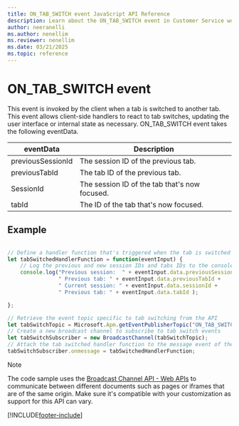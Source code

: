 ```yaml
---
title: ON_TAB_SWITCH event JavaScript API Reference
description: Learn about the ON_TAB_SWITCH event in Customer Service workspace.
author: neeranelli
ms.author: nenellim
ms.reviewer: nenellim
ms.date: 03/21/2025
ms.topic: reference
---
```


# ON_TAB_SWITCH event


This event is invoked by the client when a tab is switched to another tab. This event allows client-side handlers to react to tab switches, updating the user interface or internal state as necessary. ON_TAB_SWITCH event takes the following eventData.


| eventData            | Description  | 
|------------------|----------|
| previousSessionId           | The session ID of the previous tab.  |
| previousTabId           | The tab ID of the previous tab.   | 
| SessionId           | The session ID of the tab that's now focused.  | 
| tabId               | The ID of the tab that's now focused.  |   


## Example

```JavaScript

// Define a handler function that's triggered when the tab is switched
let tabSwitchedHandlerFunction = function(eventInput) {
    // Log the previous and new session IDs and tabs IDs to the console
    console.log("Previous session:  " + eventInput.data.previousSessionId + 
                " Previous tab: " + eventInput.data.previousTabId +
                " Current session: " + eventInput.data.sessionId + 
                " Previous tab: " + eventInput.data.tabId );

}; 

// Retrieve the event topic specific to tab switching from the API
let tabSwitchTopic = Microsoft.Apm.getEventPublisherTopic("ON_TAB_SWITCH");
// Create a new broadcast channel to subscribe to tab switch events
let tabSwitchSubscriber = new BroadcastChannel(tabSwitchTopic);
// Attach the tab switched handler function to the message event of the subscriber
tabSwitchSubscriber.onmessage = tabSwitchedHandlerFunction; 

```

> [!NOTE]
> The code sample uses the [Broadcast Channel API - Web APIs](https://developer.mozilla.org/en-US/docs/Web/API/Broadcast_Channel_API) to communicate between different documents such as pages or iframes that are of the same origin. Make sure it's compatible with your customization as support for this API can vary.


[!INCLUDE[footer-include](../../../../includes/footer-banner.md)]
